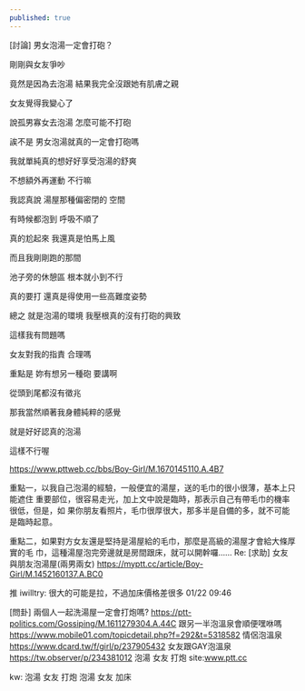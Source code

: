 ```yaml
---
published: true
---
```

[討論] 男女泡湯一定會打砲？

剛剛與女友爭吵

竟然是因為去泡湯 結果我完全沒跟她有肌膚之親

女友覺得我變心了

說孤男寡女去泡湯 怎麼可能不打砲





誒不是 男女泡湯就真的一定會打砲嗎

我就單純真的想好好享受泡湯的舒爽

不想額外再運動 不行嘛

我認真說 湯屋那種偏密閉的 空間

有時候都泡到 呼吸不順了

真的尬起來 我還真是怕馬上風

而且我剛剛跑的那間

池子旁的休憩區 根本就小到不行

真的要打 還真是得使用一些高難度姿勢


總之 就是泡湯的環境 我壓根真的沒有打砲的興致

這樣我有問題嗎

女友對我的指責 合理嗎

重點是 妳有想另一種砲 要講啊

從頭到尾都沒有徵兆

那我當然順著我身體純粹的感覺

就是好好認真的泡湯

這樣不行喔

  https://www.pttweb.cc/bbs/Boy-Girl/M.1670145110.A.4B7
  
重點一，以我自己泡湯的經驗，一般便宜的湯屋，送的毛巾的很小很薄，基本上只能遮住
重要部位，很容易走光，加上文中說是臨時，那表示自己有帶毛巾的機率很低，但是，如
果你朋友看照片，毛巾很厚很大，那多半是自備的多，就不可能是臨時起意。

重點二，如果對方女友還是堅持是湯屋給的毛巾，那麼是高級的湯屋才會給大條厚實的毛
巾，這種湯屋泡完旁邊就是房間跟床，就可以開幹囉……
  Re: [求助] 女友與朋友泡湯屋(兩男兩女)
  https://myptt.cc/article/Boy-Girl/M.1452160137.A.BC0

推 iwilltry: 很大的可能是拉，不過加床價格差很多 01/22 09:46

[問卦] 兩個人一起洗湯屋一定會打炮嗎?
  https://ptt-politics.com/Gossiping/M.1611279304.A.44C
跟另一半泡溫泉會順便嘿咻嗎
  https://www.mobile01.com/topicdetail.php?f=292&t=5318582
情侶泡溫泉
  https://www.dcard.tw/f/girl/p/237905432
女友跟GAY泡溫泉
  https://tw.observer/p/234381012
泡湯 女友 打炮 site:www.ptt.cc
  
kw: 
泡湯 女友 打炮
泡湯 女友 加床
